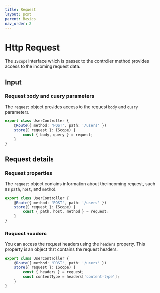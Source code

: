 ```yaml
---
title: Request
layout: post
parent: Basics
nav_order: 2
---
```


# Http Request

The `IScope` interface which is passed to the controller method provides access to the incoming request data.

## Input

### Request body and query parameters

The `request` object provides access to the request `body` and `query` parameters.

```typescript
export class UserController {
    @Route({ method: 'POST', path: '/users' })
    store({ request }: IScope) {
        const { body, query } = request;
    }
}
```

## Request details

### Request properties

The `request` object contains information about the incoming request, such as `path`, `host`, and `method`.

```typescript
export class UserController {
    @Route({ method: 'POST', path: '/users' })
    store({ request }: IScope) {
        const { path, host, method } = request;
    }
}
```

### Request headers

You can access the request headers using the `headers` property. This property is an object that contains the request
headers.

```typescript
export class UserController {
    @Route({ method: 'POST', path: '/users' })
    store({ request }: IScope) {
        const { headers } = request;
        const contentType = headers['content-type'];
    }
}
```
